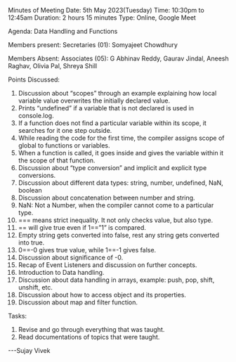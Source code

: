Minutes of Meeting
Date: 5th May 2023(Tuesday)
Time: 10:30pm to 12:45am
Duration: 2 hours 15 minutes
Type: Online, Google Meet

Agenda:
Data Handling and Functions

Members present:
Secretaries (01): Somyajeet Chowdhury

Members Absent:
Associates (05): G Abhinav Reddy, Gaurav Jindal, Aneesh Raghav, Olivia Pal, Shreya Shill

Points Discussed:

1. Discussion about “scopes” through an example explaining how local variable value overwrites the initially declared value.
2.	Prints “undefined” if a variable that is not declared is used in console.log.
3.	If a function does not find a particular variable within its scope, it searches for it one step outside.
4.	While reading the code for the first time, the compiler assigns scope of global to functions or variables.
5.	When a function is called, it goes inside and gives the variable within it the scope of that function.
6.	Discussion about “type conversion” and implicit and explicit type conversions.
7.	Discussion about different data types: string, number, undefined, NaN, boolean 
8.	Discussion about concatenation between number and string.
9.	NaN: Not a Number, when the compiler cannot come to a particular type.
10.	=== means strict inequality. It not only checks value, but also type.
11.	== will give true even if 1==”1” is compared.
12.	Empty string gets converted into false, rest any string gets converted into true.
13.	0==-0 gives true value, while 1==-1 gives false.
14.	Discussion about significance of -0.
15.	Recap of Event Listeners and discussion on further concepts.
16.	Introduction to Data handling.
17.	Discussion about data handling in arrays, example: push, pop, shift, unshift, etc.
18.	Discussion about how to access object and its properties.
19.	Discussion about map and filter function.


Tasks:
1. Revise and go through everything that was taught.
2. Read documentations of topics that were taught.



---Sujay Vivek
